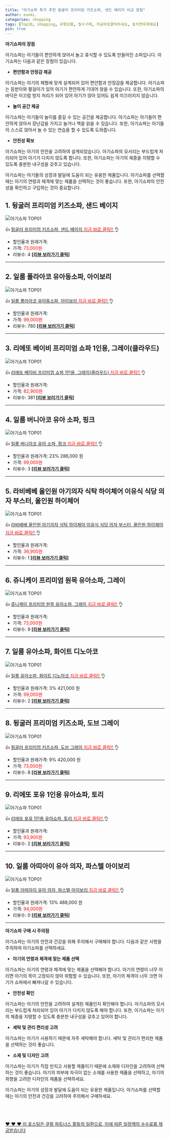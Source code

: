 ```yaml
---
title: "아기쇼파 특가 추천 뒹굴러 프리미엄 키즈소파, 샌드 베이지 비교 장점"
author: eunmi.
categories: shopping
tags: [Top10, shopping, 유행상품, 필수구매, 지금바로클릭하세요, 놓치면후회해요]
pin: true
---
```

**아기쇼파의 장점**

아기쇼파는 아기들이 편안하게 앉아서 놀고 휴식할 수 있도록 만들어진 소파입니다. 아기쇼파는 다음과 같은 장점이 있습니다.

* **편안함과 안정감 제공**

아기쇼파는 아기의 체형에 맞게 설계되어 있어 편안함과 안정감을 제공합니다. 아기쇼파는 등받이와 팔걸이가 있어 아기가 편안하게 기대어 앉을 수 있습니다. 또한, 아기쇼파의 바닥은 미끄럼 방지 처리가 되어 있어 아기가 앉아 있어도 쉽게 미끄러지지 않습니다.

* **놀이 공간 제공**

아기쇼파는 아기들이 놀이를 즐길 수 있는 공간을 제공합니다. 아기쇼파는 아기들이 편안하게 앉아서 장난감을 가지고 놀거나 책을 읽을 수 있습니다. 또한, 아기쇼파는 아기들이 스스로 앉아서 놀 수 있는 연습을 할 수 있도록 도와줍니다.

* **안전성 확보**

아기쇼파는 아기의 안전을 고려하여 설계되었습니다. 아기쇼파의 모서리는 부드럽게 처리되어 있어 아기가 다치지 않도록 합니다. 또한, 아기쇼파는 아기의 체중을 지탱할 수 있도록 충분한 내구성을 갖추고 있습니다.

아기쇼파는 아기들의 성장과 발달에 도움이 되는 유용한 제품입니다. 아기쇼파를 선택할 때는 아기의 연령과 체격에 맞는 제품을 선택하는 것이 좋습니다. 또한, 아기쇼파의 안전성을 확인하고 구입하는 것이 중요합니다.

   

## 1. 뒹굴러 프리미엄 키즈소파, 샌드 베이지

![아기쇼파 TOP01](https://thumbnail6.coupangcdn.com/thumbnails/remote/230x230ex/image/retail/images/2019/05/02/17/9/91e1b6a9-2886-43e3-96d6-8f947c198f61.jpg)


👍 [뒹굴러 프리미엄 키즈소파, 샌드 베이지 <font color=red> 지금 바로 클릭!! </font> ](https://link.coupang.com/re/AFFSDP?lptag=AF3617701&subid=GithubCoopas&pageKey=298955310&traceid=V0-153&itemId=673675421&vendorItemId=4737049225) 👌 


- 할인율과 원래가격: 
- 가격: <span style='color:red'>73,000원</span>
- 리뷰수: 4  [**[리뷰 보러가기 클릭]**](https://link.coupang.com/re/AFFSDP?lptag=AF3617701&subid=GithubCoopas&pageKey=298955310&traceid=V0-153&itemId=673675421&vendorItemId=4737049225)

---


   

## 2. 일룸 폴라아코 유아동소파, 아이보리

![아기쇼파 TOP01](https://thumbnail8.coupangcdn.com/thumbnails/remote/230x230ex/image/retail/images/2017/07/26/10/9/13006c05-e20f-449e-84d5-fad64bcb94fe.jpg)


👍 [일룸 폴라아코 유아동소파, 아이보리 <font color=red> 지금 바로 클릭!! </font> ](https://link.coupang.com/re/AFFSDP?lptag=AF3617701&subid=GithubCoopas&pageKey=28706368&traceid=V0-153&itemId=110178881&vendorItemId=3214838122) 👌 


- 할인율과 원래가격: 
- 가격: <span style='color:red'>99,000원</span>
- 리뷰수: 780  [**[리뷰 보러가기 클릭]**](https://link.coupang.com/re/AFFSDP?lptag=AF3617701&subid=GithubCoopas&pageKey=28706368&traceid=V0-153&itemId=110178881&vendorItemId=3214838122)

---


   

## 3. 리에또 베이비 프리미엄 쇼파 1인용, 그레이(클라우드)

![아기쇼파 TOP01](https://thumbnail8.coupangcdn.com/thumbnails/remote/230x230ex/image/retail/images/2017/09/22/16/9/303d6e2c-b17e-4718-8fe6-902402fbc08f.jpg)


👍 [리에또 베이비 프리미엄 쇼파 1인용, 그레이(클라우드) <font color=red> 지금 바로 클릭!! </font> ](https://link.coupang.com/re/AFFSDP?lptag=AF3617701&subid=GithubCoopas&pageKey=38212141&traceid=V0-153&itemId=140864796&vendorItemId=3304013237) 👌 


- 할인율과 원래가격: 
- 가격: <span style='color:red'>82,900원</span>
- 리뷰수: 381  [**[리뷰 보러가기 클릭]**](https://link.coupang.com/re/AFFSDP?lptag=AF3617701&subid=GithubCoopas&pageKey=38212141&traceid=V0-153&itemId=140864796&vendorItemId=3304013237)

---


   

## 4. 일룸 버니아코 유아 소파, 핑크

![아기쇼파 TOP01](https://thumbnail8.coupangcdn.com/thumbnails/remote/230x230ex/image/retail/images/2017/07/04/18/0/46b60eb7-34e0-4594-a6cb-8f035481f55b.jpg)


👍 [일룸 버니아코 유아 소파, 핑크 <font color=red> 지금 바로 클릭!! </font> ](https://link.coupang.com/re/AFFSDP?lptag=AF3617701&subid=GithubCoopas&pageKey=25922114&traceid=V0-153&itemId=100856949&vendorItemId=3186115042) 👌 


- 할인율과 원래가격: 23%  286,000   원
- 가격: <span style='color:red'>99,000원</span>
- 리뷰수: 3  [**[리뷰 보러가기 클릭]**](https://link.coupang.com/re/AFFSDP?lptag=AF3617701&subid=GithubCoopas&pageKey=25922114&traceid=V0-153&itemId=100856949&vendorItemId=3186115042)

---


   

## 5. 라비베베 올인원 아기의자 식탁 하이체어 이유식 식당 의자 부스터, 올인원 하이체어

![아기쇼파 TOP01](https://thumbnail7.coupangcdn.com/thumbnails/remote/230x230ex/image/vendor_inventory/18c6/384b93c03f2548ebe77995873f5bef7011ed11a7fbdea3886127427ac179.jpg)


👍 [라비베베 올인원 아기의자 식탁 하이체어 이유식 식당 의자 부스터, 올인원 하이체어 <font color=red> 지금 바로 클릭!! </font> ](https://link.coupang.com/re/AFFSDP?lptag=AF3617701&subid=GithubCoopas&pageKey=7115894978&traceid=V0-153&itemId=17803160547&vendorItemId=84979069470) 👌 


- 할인율과 원래가격: 
- 가격: <span style='color:red'>36,900원</span>
- 리뷰수: 1  [**[리뷰 보러가기 클릭]**](https://link.coupang.com/re/AFFSDP?lptag=AF3617701&subid=GithubCoopas&pageKey=7115894978&traceid=V0-153&itemId=17803160547&vendorItemId=84979069470)

---


   

## 6. 쥬니케이 프리미엄 원목 유아소파, 그레이

![아기쇼파 TOP01](https://thumbnail7.coupangcdn.com/thumbnails/remote/230x230ex/image/vendor_inventory/9715/44b6c3255b1556b27c5071384683780950adb8b2d78bb05b0b136863ea55.jpeg)


👍 [쥬니케이 프리미엄 원목 유아소파, 그레이 <font color=red> 지금 바로 클릭!! </font> ](https://link.coupang.com/re/AFFSDP?lptag=AF3617701&subid=GithubCoopas&pageKey=7520488278&traceid=V0-153&itemId=19723633094&vendorItemId=86818470746) 👌 


- 할인율과 원래가격: 
- 가격: <span style='color:red'>73,000원</span>
- 리뷰수: 9  [**[리뷰 보러가기 클릭]**](https://link.coupang.com/re/AFFSDP?lptag=AF3617701&subid=GithubCoopas&pageKey=7520488278&traceid=V0-153&itemId=19723633094&vendorItemId=86818470746)

---


   

## 7. 일룸 유아소파, 화이트 디노아코

![아기쇼파 TOP01](https://thumbnail8.coupangcdn.com/thumbnails/remote/230x230ex/image/retail/images/2020/07/30/12/7/b6dbd095-7e7f-4d86-9a04-1a088f90a401.jpg)


👍 [일룸 유아소파, 화이트 디노아코 <font color=red> 지금 바로 클릭!! </font> ](https://link.coupang.com/re/AFFSDP?lptag=AF3617701&subid=GithubCoopas&pageKey=25922114&traceid=V0-153&itemId=2573463467&vendorItemId=71205474991) 👌 


- 할인율과 원래가격: 3%  421,000   원
- 가격: <span style='color:red'>99,000원</span>
- 리뷰수: 2  [**[리뷰 보러가기 클릭]**](https://link.coupang.com/re/AFFSDP?lptag=AF3617701&subid=GithubCoopas&pageKey=25922114&traceid=V0-153&itemId=2573463467&vendorItemId=71205474991)

---


   

## 8. 뒹굴러 프리미엄 키즈소파, 도브 그레이

![아기쇼파 TOP01](https://thumbnail10.coupangcdn.com/thumbnails/remote/230x230ex/image/retail/images/2019/05/02/17/3/a4946314-85b6-43c6-8b3e-4501a7ce692a.jpg)


👍 [뒹굴러 프리미엄 키즈소파, 도브 그레이 <font color=red> 지금 바로 클릭!! </font> ](https://link.coupang.com/re/AFFSDP?lptag=AF3617701&subid=GithubCoopas&pageKey=298955310&traceid=V0-153&itemId=673675430&vendorItemId=4737049274) 👌 


- 할인율과 원래가격: 9%  420,000   원
- 가격: <span style='color:red'>73,000원</span>
- 리뷰수: 8  [**[리뷰 보러가기 클릭]**](https://link.coupang.com/re/AFFSDP?lptag=AF3617701&subid=GithubCoopas&pageKey=298955310&traceid=V0-153&itemId=673675430&vendorItemId=4737049274)

---


   

## 9. 리에또 포유 1인용 유아쇼파, 토리

![아기쇼파 TOP01](https://thumbnail10.coupangcdn.com/thumbnails/remote/230x230ex/image/retail/images/2019/07/04/12/5/40bcaa13-9b11-4e02-9e72-ea55b254e75a.jpg)


👍 [리에또 포유 1인용 유아쇼파, 토리 <font color=red> 지금 바로 클릭!! </font> ](https://link.coupang.com/re/AFFSDP?lptag=AF3617701&subid=GithubCoopas&pageKey=252175258&traceid=V0-153&itemId=794725265&vendorItemId=5017536879) 👌 


- 할인율과 원래가격: 
- 가격: <span style='color:red'>93,900원</span>
- 리뷰수: 2  [**[리뷰 보러가기 클릭]**](https://link.coupang.com/re/AFFSDP?lptag=AF3617701&subid=GithubCoopas&pageKey=252175258&traceid=V0-153&itemId=794725265&vendorItemId=5017536879)

---


   

## 10. 일룸 아띠아이 유아 의자, 파스텔 아이보리

![아기쇼파 TOP01](https://thumbnail8.coupangcdn.com/thumbnails/remote/230x230ex/image/retail/images/2019/05/24/15/6/68f5a9ea-a8c7-4580-ab9d-7bef3a796e77.jpg)


👍 [일룸 아띠아이 유아 의자, 파스텔 아이보리 <font color=red> 지금 바로 클릭!! </font> ](https://link.coupang.com/re/AFFSDP?lptag=AF3617701&subid=GithubCoopas&pageKey=230119202&traceid=V0-153&itemId=729751149&vendorItemId=4845593463) 👌 


- 할인율과 원래가격: 13%  488,000   원
- 가격: <span style='color:red'>94,000원</span>
- 리뷰수: 0  [**[리뷰 보러가기 클릭]**](https://link.coupang.com/re/AFFSDP?lptag=AF3617701&subid=GithubCoopas&pageKey=230119202&traceid=V0-153&itemId=729751149&vendorItemId=4845593463)

---
**아기쇼파 구매 시 주의점**

아기쇼파는 아기의 안전과 건강을 위해 주의해서 구매해야 합니다. 다음과 같은 사항을 주의하여 아기쇼파를 선택하세요.

* **아기의 연령과 체격에 맞는 제품 선택**

아기쇼파는 아기의 연령과 체격에 맞는 제품을 선택해야 합니다. 아기의 연령이 너무 어리면 아기의 목이 고정되지 않아 위험할 수 있습니다. 또한, 아기의 체격이 너무 크면 아기가 쇼파에서 빠져나갈 수 있습니다.

* **안전성 확인**

아기쇼파는 아기의 안전을 고려하여 설계된 제품인지 확인해야 합니다. 아기쇼파의 모서리는 부드럽게 처리되어 있어 아기가 다치지 않도록 해야 합니다. 또한, 아기쇼파는 아기의 체중을 지탱할 수 있도록 충분한 내구성을 갖추고 있어야 합니다.

* **세탁 및 관리 편리성 고려**

아기쇼파는 아기가 사용하기 때문에 자주 세탁해야 합니다. 세탁 및 관리가 편리한 제품을 선택하는 것이 좋습니다.

* **소재 및 디자인 고려**

아기쇼파는 아기가 직접 만지고 사용할 제품이기 때문에 소재와 디자인을 고려하여 선택하는 것이 좋습니다. 아기의 피부에 자극이 없는 소재를 사용한 제품을 선택하고, 아기의 취향을 고려한 디자인의 제품을 선택하세요.

아기쇼파는 아기의 성장과 발달에 도움이 되는 유용한 제품입니다. 아기쇼파를 선택할 때는 아기의 안전과 건강을 고려하여 주의해서 구매하세요.<br><br><br><br><br> [ ❤ ❤ ❤ 이 포스팅은 쿠팡 파트너스 활동의 일환으로, 이에 따른 일정액의 수수료를 제공받습니다](https://link.coupang.com/a/bcEFyh)